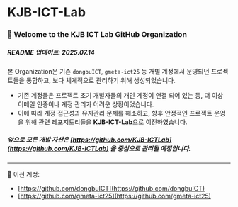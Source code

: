 # KJB-ICT-Lab

### 👋 Welcome to the KJB ICT Lab GitHub Organization  
##### README 업데이트: 2025.07.14

본 Organization은 기존 `dongbuICT`, `gmeta-ict25` 등 개별 계정에서 운영되던 프로젝트들을 통합하고, 보다 체계적으로 관리하기 위해 생성되었습니다.

- 기존 계정들은 프로젝트 초기 개발자들의 개인 계정이 연결 되어 있는 등, 더 이상 이메일 인증이나 계정 관리가 어려운 상황이었습니다.
- 이에 따라 계정 접근성과 유지관리 문제를 해소하고, 향후 안정적인 프로젝트 운영을 위해 관련 레포지토리들을 **KJB-ICT-Lab**으로 이전하였습니다.

##### 앞으로 모든 개발 자산은 **[https://github.com/KJB-ICTLab](https://github.com/KJB-ICTLab)** 을 중심으로 관리될 예정입니다.

---
🔗 이전 계정:
- [https://github.com/dongbuICT](https://github.com/dongbuICT)  
- [https://github.com/gmeta-ict25](https://github.com/gmeta-ict25)
